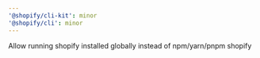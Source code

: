 ```yaml
---
'@shopify/cli-kit': minor
'@shopify/cli': minor
---
```


Allow running shopify installed globally instead of npm/yarn/pnpm shopify
